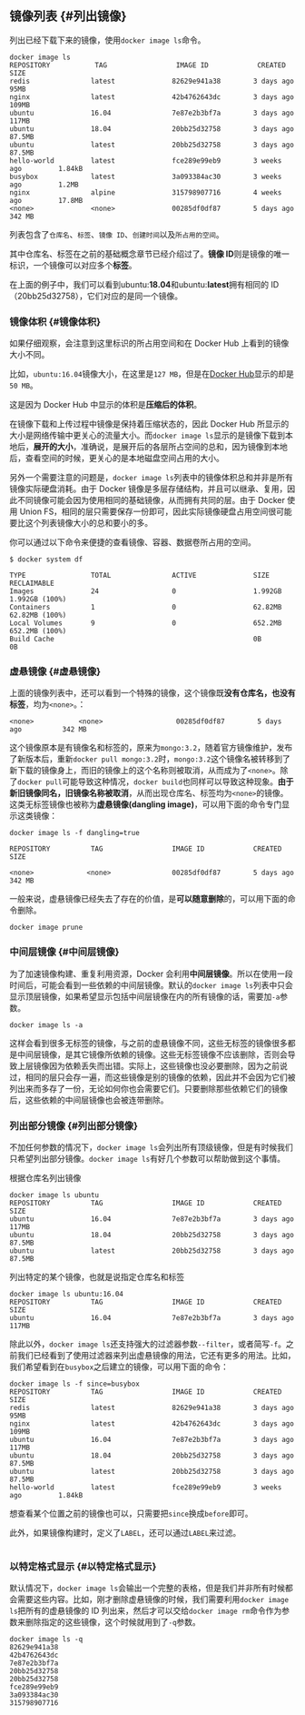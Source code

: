 ## 镜像列表 {#列出镜像}

列出已经下载下来的镜像，使用`docker image ls`命令。

```
docker image ls
REPOSITORY           TAG                 IMAGE ID            CREATED             SIZE
redis               latest              82629e941a38        3 days ago          95MB
nginx               latest              42b4762643dc        3 days ago          109MB
ubuntu              16.04               7e87e2b3bf7a        3 days ago          117MB
ubuntu              18.04               20bb25d32758        3 days ago          87.5MB
ubuntu              latest              20bb25d32758        3 days ago          87.5MB
hello-world         latest              fce289e99eb9        3 weeks ago         1.84kB
busybox             latest              3a093384ac30        3 weeks ago         1.2MB
nginx               alpine              315798907716        4 weeks ago         17.8MB
<none>              <none>              00285df0df87        5 days ago          342 MB
```

列表包含了`仓库名`、`标签`、`镜像 ID`、`创建时间`以及`所占用的空间`。

其中仓库名、标签在之前的基础概念章节已经介绍过了。**镜像 ID**则是镜像的唯一标识，一个镜像可以对应多个**标签**。

在上面的例子中，我们可以看到ubuntu:**18.04**和ubuntu:**latest**拥有相同的 ID（20bb25d32758），它们对应的是同一个镜像。

### 镜像体积 {#镜像体积}

如果仔细观察，会注意到这里标识的所占用空间和在 Docker Hub 上看到的镜像大小不同。

比如，`ubuntu:16.04`镜像大小，在这里是`127 MB`，但是在[Docker Hub](https://hub.docker.com/r/library/ubuntu/tags/)显示的却是`50 MB`。

这是因为 Docker Hub 中显示的体积是**压缩后的体积**。

在镜像下载和上传过程中镜像是保持着压缩状态的，因此 Docker Hub 所显示的大小是网络传输中更关心的流量大小。而`docker image ls`显示的是镜像下载到本地后，**展开的大小**，准确说，是展开后的各层所占空间的总和，因为镜像到本地后，查看空间的时候，更关心的是本地磁盘空间占用的大小。

另外一个需要注意的问题是，`docker image ls`列表中的镜像体积总和并非是所有镜像实际硬盘消耗。由于 Docker 镜像是多层存储结构，并且可以继承、复用，因此不同镜像可能会因为使用相同的基础镜像，从而拥有共同的层。由于 Docker 使用 Union FS，相同的层只需要保存一份即可，因此实际镜像硬盘占用空间很可能要比这个列表镜像大小的总和要小的多。

你可以通过以下命令来便捷的查看镜像、容器、数据卷所占用的空间。

```
$ docker system df

TYPE                TOTAL               ACTIVE              SIZE                RECLAIMABLE
Images              24                  0                   1.992GB             1.992GB (100%)
Containers          1                   0                   62.82MB             62.82MB (100%)
Local Volumes       9                   0                   652.2MB             652.2MB (100%)
Build Cache                                                 0B                  0B
```

### 虚悬镜像 {#虚悬镜像}

上面的镜像列表中，还可以看到一个特殊的镜像，这个镜像既**没有仓库名，也没有标签**，均为`<none>`。：

```
<none>           <none>                  00285df0df87        5 days ago          342 MB
```

这个镜像原本是有镜像名和标签的，原来为`mongo:3.2`，随着官方镜像维护，发布了新版本后，重新`docker pull mongo:3.2`时，`mongo:3.2`这个镜像名被转移到了新下载的镜像身上，而旧的镜像上的这个名称则被取消，从而成为了`<none>`。除了`docker pull`可能导致这种情况，`docker build`也同样可以导致这种现象。**由于新旧镜像同名，旧镜像名称被取消**，从而出现仓库名、标签均为`<none>`的镜像。这类无标签镜像也被称为**虚悬镜像\(dangling image\)**，可以用下面的命令专门显示这类镜像：

```
docker image ls -f dangling=true

REPOSITORY          TAG                 IMAGE ID            CREATED             SIZE

<none>             <none>               00285df0df87        5 days ago          342 MB
```

一般来说，虚悬镜像已经失去了存在的价值，是**可以随意删除**的，可以用下面的命令删除。

```
docker image prune
```

### 中间层镜像 {#中间层镜像}

为了加速镜像构建、重复利用资源，Docker 会利用**中间层镜像**。所以在使用一段时间后，可能会看到一些依赖的中间层镜像。默认的`docker image ls`列表中只会显示顶层镜像，如果希望显示包括中间层镜像在内的所有镜像的话，需要加`-a`参数。

```
docker image ls -a
```

这样会看到很多无标签的镜像，与之前的虚悬镜像不同，这些无标签的镜像很多都是中间层镜像，是其它镜像所依赖的镜像。这些无标签镜像不应该删除，否则会导致上层镜像因为依赖丢失而出错。实际上，这些镜像也没必要删除，因为之前说过，相同的层只会存一遍，而这些镜像是别的镜像的依赖，因此并不会因为它们被列出来而多存了一份，无论如何你也会需要它们。只要删除那些依赖它们的镜像后，这些依赖的中间层镜像也会被连带删除。

### 列出部分镜像 {#列出部分镜像}

不加任何参数的情况下，`docker image ls`会列出所有顶级镜像，但是有时候我们只希望列出部分镜像。`docker image ls`有好几个参数可以帮助做到这个事情。

根据仓库名列出镜像

```
docker image ls ubuntu
REPOSITORY          TAG                 IMAGE ID            CREATED             SIZE
ubuntu              16.04               7e87e2b3bf7a        3 days ago          117MB
ubuntu              18.04               20bb25d32758        3 days ago          87.5MB
ubuntu              latest              20bb25d32758        3 days ago          87.5MB
```

列出特定的某个镜像，也就是说指定仓库名和标签

```
docker image ls ubuntu:16.04
REPOSITORY          TAG                 IMAGE ID            CREATED             SIZE
ubuntu              16.04               7e87e2b3bf7a        3 days ago          117MB
```

除此以外，`docker image ls`还支持强大的过滤器参数`--filter`，或者简写`-f`。之前我们已经看到了使用过滤器来列出虚悬镜像的用法，它还有更多的用法。比如，我们希望看到在`busybox`之后建立的镜像，可以用下面的命令：

```
docker image ls -f since=busybox
REPOSITORY          TAG                 IMAGE ID            CREATED             SIZE
redis               latest              82629e941a38        3 days ago          95MB
nginx               latest              42b4762643dc        3 days ago          109MB
ubuntu              16.04               7e87e2b3bf7a        3 days ago          117MB
ubuntu              18.04               20bb25d32758        3 days ago          87.5MB
ubuntu              latest              20bb25d32758        3 days ago          87.5MB
hello-world         latest              fce289e99eb9        3 weeks ago         1.84kB
```

想查看某个位置之前的镜像也可以，只需要把`since`换成`before`即可。

此外，如果镜像构建时，定义了`LABEL`，还可以通过`LABEL`来过滤。

```

```

### 以特定格式显示 {#以特定格式显示}

默认情况下，`docker image ls`会输出一个完整的表格，但是我们并非所有时候都会需要这些内容。比如，刚才删除虚悬镜像的时候，我们需要利用`docker image ls`把所有的虚悬镜像的 ID 列出来，然后才可以交给`docker image rm`命令作为参数来删除指定的这些镜像，这个时候就用到了`-q`参数。

```
docker image ls -q
82629e941a38
42b4762643dc
7e87e2b3bf7a
20bb25d32758
20bb25d32758
fce289e99eb9
3a093384ac30
315798907716
```




